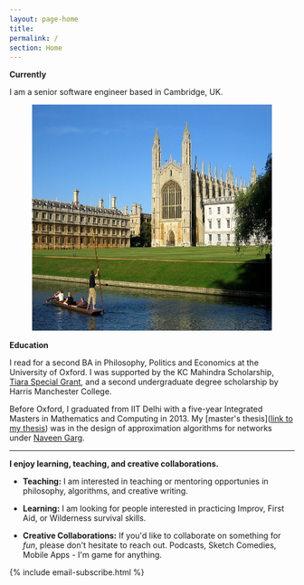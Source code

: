 ```yaml
---
layout: page-home
title:  
permalink: /
section: Home
---
```



<!-- <img class='inset right' src='/1.jpg' title='Piyush Ahuja' width='130px' />   
 -->
**Currently**

I am a senior software engineer based in Cambridge, UK.


<center>
<figure>
    <img src="files/images/oxford/cam.jpg" alt="Cambridge" width="600" height= "400" /> 
    <figcaption></figcaption> 
</figure>
</center>


<!-- My long-term project, [Platonia](https://play.google.com/store/apps/details?id=com.platonialabs.platonia), can now be downloaded on Google playstore. One of the best way to learn is to teach it to someone. Platonia allows you to organize one-on-one meetups with people near you for learning-and-teaching. -->
**Education**

I read for a second BA in Philosophy, Politics and Economics at the University of Oxford.  I was supported by the KC Mahindra Scholarship, [Tiara Special Grant](https://www.tiarafoundation.com/copy-of-tiara-special-grant), and a second undergraduate degree scholarship by Harris Manchester College.

Before Oxford, I graduated from IIT Delhi with a five-year Integrated Masters in Mathematics and Computing in 2013. My [master's thesis]([link to my thesis][thesis]) was in the design of approximation algorithms for networks under [Naveen Garg](https://en.wikipedia.org/wiki/Naveen_Garg). 
<!-- The [research section](/research)  gives a summary of my research projects.
 -->
<!-- The [work section](/work)  spells out my professional experience in greater detail.  
 -->

----

**I enjoy learning, teaching, and creative collaborations.**

- **Teaching:**  I am interested in teaching or mentoring opportunies in philosophy, algorithms, and creative writing.

- **Learning:** I am looking for people interested in practicing Improv, First Aid, or Wilderness survival skills.  

- **Creative Collaborations:** If you'd like to collaborate on something for *fun*, please don't hesitate to reach out. Podcasts, Sketch Comedies, Mobile Apps - I'm game for anything.

{% include email-subscribe.html %}


[resumeFile]: ../files/piyush_resume.pdf 
[thesis]: ../files/research/thesis.pdf

 
